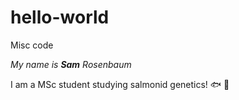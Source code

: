 # hello-world
Misc code


*My name is **Sam** Rosenbaum*

I am a MSc student studying salmonid genetics! 🐟 🧬
